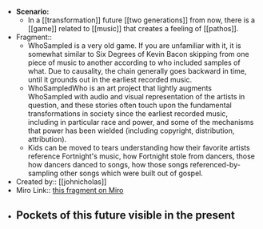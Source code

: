 - **Scenario:**
    - In a [[transformation]] future [[two generations]] from now, there is a [[game]] related to [[music]] that creates a feeling of [[pathos]].
- Fragment:: 
    - WhoSampled is a very old game. If you are unfamiliar with it, it is somewhat similar to Six Degrees of Kevin Bacon skipping from one piece of music to another according to who included samples of what. Due to causality, the chain generally goes backward in time, until it grounds out in the earliest recorded music.
    - WhoSampledWho is an art project that lightly augments WhoSampled with audio and visual representation of the artists in question, and these stories often touch upon the fundamental transformations in society since the earliest recorded music, including in particular race and power, and some of the mechanisms that power has been wielded (including copyright, distribution, attribution).
    - Kids can be moved to tears understanding how their favorite artists reference Fortnight's music, how Fortnight stole from dancers, those how dancers danced to songs, how those songs referenced-by-sampling other songs which were built out of gospel.
- Created by:: [[johnicholas]]
- Miro Link:: [this fragment on Miro](https://miro.com/app/board/o9J_kpEmVVk=/?moveToWidget=3074457348885829114&cot=11)
- **Pockets of this future visible in the present**
    - 
